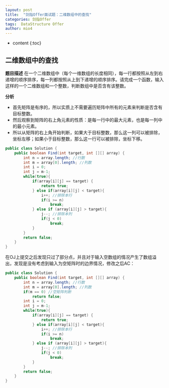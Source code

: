 ```yaml
---
layout: post
title:  "剑指Offer面试题：二维数组中的查找"
categories: 剑指Offer  
tags:  DataStructure Offer 
author: mio4
---
```


* content
{:toc}







## 二维数组中的查找

**题目描述**
在一个二维数组中（每个一维数组的长度相同），每一行都按照从左到右递增的顺序排序，每一列都按照从上到下递增的顺序排序。请完成一个函数，输入这样的一个二维数组和一个整数，判断数组中是否含有该整数。

**分析**


  - 首先矩阵是有序的，所以实质上不需要遍历矩阵中所有的元素来判断是否含有目标整数。
  - 然后观察到矩阵的右上角元素的性质：是每一行中的最大元素，也是每一列中的最小元素。
  - 所以从矩阵的右上角开始判断，如果大于目标整数，那么这一列可以被排除，坐标左移；如果小于目标整数，那么这一行可以被排除，坐标下移。


```java
public class Solution {
	public boolean Find(int target, int [][] array) {
		int n = array.length; //行数
		int m = array[0].length; //列数
		int i = 0;
		int j = m-1;
		while(true){
			if(array[i][j] == target) {
				return true;
			} else if(array[i][j] < target){
				i++; //排除本行
				if(i >= n)
					break;
			} else if (array[i][j] > target){
				j--; //排除本列
				if(j < 0)
					break;
			}
		}
		return false;
	}
}

```

在OJ上提交之后发现只过了部分点，并且对于输入空数组的情况产生了数组溢出，发现是没有考虑到输入为空矩阵时的边界情况，修改之后AC：


```java 
public class Solution {
	public boolean Find(int target, int [][] array) {
		int n = array.length; //行数
		int m = array[0].length; //列数
		if(m == 0) //空矩阵判断
			return false;
		int i = 0;
		int j = m-1;
		while(true){
			if(array[i][j] == target) {
				return true;
			} else if(array[i][j] < target){
				i++; //排除本行
				if(i >= n)
					break;
			} else if (array[i][j] > target){
				j--; //排除本列
				if(j < 0)
					break;
			}
		}
		return false;
	}
}

```